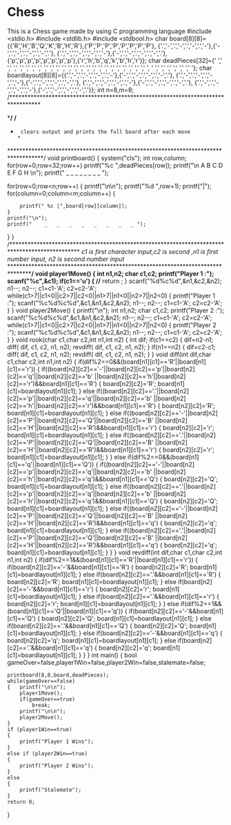 # Chess
This is a Chess game made by using C programming language
#include <stdio.h>
#include <stdlib.h>
#include <stdbool.h>
char board[8][8]={{'R','H','B','Q','K','B','H','R'},{'P','P','P','P','P','P','P','P'},
{'.','-','.','-','.','-','.','-'},{'-','.','-','.','-','.','-','.'},
{'.','-','.','-','.','-','.','-'},{'-','.','-','.','-','.','-','.'},
{'p','p','p','p','p','p','p','p'},{'r','h','b','q','k','b','h','r'}};
char deadPieces[32]={' ',' ',' ',' ',' ',' ',' ',' ',' ',' ',' ',' ',' ',' ',' ',' ',' ',' ',' ',' ',' ',' ',' ',' ',' ',
' ',' ',' ',' ',' ',' ',' '};
char boardlayout[8][8]={{'.','-','.','-','.','-','.','-'},{'-','.','-','.','-','.','-','.'},
{'.','-','.','-','.','-','.','-'},{'-','.','-','.','-','.','-','.'},
{'.','-','.','-','.','-','.','-'},{'-','.','-','.','-','.','-','.'},
{'.','-','.','-','.','-','.','-'},{'-','.','-','.','-','.','-','.'}};
int n=8,m=8;
/**********************************************************************************

***********************************************************************************/
/**********************************************************************************
*      clears output and prints the full board after each move                    *
***********************************************************************************/
void printboard()
{
system("cls");
int row,column;
for(row=0;row<32;row++)
    printf("%c ",deadPieces[row]);
printf("\n    A   B   C   D   E   F   G   H \n");
printf("    _   _   _   _   _   _   _   _ ");

for(row=0;row<n;row++)
{
printf("\n\n");
printf("%d ",row+1);
printf("|");
    for(column=0;column<m;column++)
    {

        printf(" %c |",board[row][column]);
    }
    printf("\n");
    printf("    _   _   _   _   _   _   _   _ ");
}
}
/***********************************************************************************************
 *c1 is first character input,c2 is second ,n1 is first number input, n2 is second number input*
 ***********************************************************************************************/
void player1Move()
{
int n1,n2;
char c1,c2;
printf("Player 1 :");
scanf("%c",&c1);
if(c1=='u')
{   //****************
    return ;
}
scanf("%d%c%d",&n1,&c2,&n2);
n1--;
n2--;
c1=c1-'A';
c2=c2-'A';
while(c1>7||c1<0||c2>7||c2<0||n1>7||n1<0||n2>7||n2<0)
{
    printf("Player 1 :");
    scanf("%c%d%c%d",&c1,&n1,&c2,&n2);
    n1--;
    n2--;
    c1=c1-'A';
    c2=c2-'A';
}
}
void player2Move()
{
printf("\n");
int n1,n2;
char c1,c2;
printf("Player 2 :");
scanf("%c%d%c%d",&c1,&n1,&c2,&n2);
n1--;
n2--;
c1=c1-'A';
c2=c2-'A';
while(c1>7||c1<0||c2>7||c2<0||n1>7||n1<0||n2>7||n2<0)
{
    printf("Player 2 :");
    scanf("%c%d%c%d",&c1,&n1,&c2,&n2);
    n1--;
    n2--;
    c1=c1-'A';
    c2=c2-'A';
}
}
void rook(char c1,char c2,int n1,int n2)
{
    int dif;
    if(c1==c2)
    {
    dif=n2-n1;
    diff( dif, c1, c2, n1, n2);
    revdiff( dif, c1, c2, n1, n2);
    }
    if(n1==n2)
    {
    dif=c2-c1;
    diff( dif, c1, c2, n1, n2);
    revdiff( dif, c1, c2, n1, n2);
    }
}
void diff(int dif,char c1,char c2,int n1,int n2)
{
   if(dif%2==0&&(board[n1][c1]=='R'||board[n1][c1]=='r'))
    {
       if((board[n2][c2]=='-'||board[n2][c2]=='p'||board[n2][c2]=='q'||board[n2][c2]=='b'
                ||board[n2][c2]=='h'||board[n2][c2]=='r')&&board[n1][c1]=='R')
       {
           board[n2][c2]='R';
           board[n1][c1]=boardlayout[n1][c1];
       }
       else if((board[n2][c2]=='.'||board[n2][c2]=='p'||board[n2][c2]=='q'||board[n2][c2]=='b'
                ||board[n2][c2]=='h'||board[n2][c2]=='r')&&board[n1][c1]=='R')
       {
           board[n2][c2]='R';
           board[n1][c1]=boardlayout[n1][c1];
       }
       else if((board[n2][c2]=='-'||board[n2][c2]=='P'||board[n2][c2]=='Q'||board[n2][c2]=='B'
                ||board[n2][c2]=='H'||board[n2][c2]=='R')&&board[n1][c1]=='r')
       {
           board[n2][c2]='r';
           board[n1][c1]=boardlayout[n1][c1];
       }
       else if((board[n2][c2]=='.'||board[n2][c2]=='P'||board[n2][c2]=='Q'||board[n2][c2]=='B'
                ||board[n2][c2]=='H'||board[n2][c2]=='R')&&board[n1][c1]=='r')
       {
           board[n2][c2]='r';
           board[n1][c1]=boardlayout[n1][c1];
       }
    }
    else if(dif%2==0&&(board[n1][c1]=='q'||board[n1][c1]=='Q'))
    {
        if((board[n2][c2]=='-'||board[n2][c2]=='p'||board[n2][c2]=='q'||board[n2][c2]=='b'
                ||board[n2][c2]=='h'||board[n2][c2]=='q')&&board[n1][c1]=='Q')
       {
           board[n2][c2]='Q';
           board[n1][c1]=boardlayout[n1][c1];
       }
       else if((board[n2][c2]=='.'||board[n2][c2]=='p'||board[n2][c2]=='q'||board[n2][c2]=='b'
                ||board[n2][c2]=='h'||board[n2][c2]=='q')&&board[n1][c1]=='Q')
       {
           board[n2][c2]='Q';
           board[n1][c1]=boardlayout[n1][c1];
       }
       else if((board[n2][c2]=='-'||board[n2][c2]=='P'||board[n2][c2]=='Q'||board[n2][c2]=='B'
                ||board[n2][c2]=='H'||board[n2][c2]=='R')&&board[n1][c1]=='q')
       {
           board[n2][c2]='q';
           board[n1][c1]=boardlayout[n1][c1];
       }
       else if((board[n2][c2]=='.'||board[n2][c2]=='P'||board[n2][c2]=='Q'||board[n2][c2]=='B'
                ||board[n2][c2]=='H'||board[n2][c2]=='R')&&board[n1][c1]=='q')
       {
           board[n2][c2]='q';
           board[n1][c1]=boardlayout[n1][c1];
       }
    }
}
void revdiff(int dif,char c1,char c2,int n1,int n2)
{
     if(dif%2==1&&(board[n1][c1]=='R'||board[n1][c1]=='r'))
    {
       if(board[n2][c2]=='-'&&board[n1][c1]=='R')
       {
           board[n2][c2]='R';
           board[n1][c1]=boardlayout[n1][c1];
       }
       else if(board[n2][c2]=='.'&&board[n1][c1]=='R')
       {
           board[n2][c2]='R';
           board[n1][c1]=boardlayout[n1][c1];
       }
       else if(board[n2][c2]=='-'&&board[n1][c1]=='r')
       {
           board[n2][c2]='r';
           board[n1][c1]=boardlayout[n1][c1];
       }
       else if(board[n2][c2]=='.'&&board[n1][c1]=='r')
       {
           board[n2][c2]='r';
           board[n1][c1]=boardlayout[n1][c1];
       }
    }
    else if(dif%2==1&&(board[n1][c1]=='Q'||board[n1][c1]=='q'))
    {
       if(board[n2][c2]=='-'&&board[n1][c1]=='Q')
       {
           board[n2][c2]='Q';
           board[n1][c1]=boardlayout[n1][c1];
       }
       else if(board[n2][c2]=='.'&&board[n1][c1]=='Q')
       {
           board[n2][c2]='Q';
           board[n1][c1]=boardlayout[n1][c1];
       }
       else if(board[n2][c2]=='-'&&board[n1][c1]=='q')
       {
           board[n2][c2]='q';
           board[n1][c1]=boardlayout[n1][c1];
       }
       else if(board[n2][c2]=='.'&&board[n1][c1]=='q')
       {
           board[n2][c2]='q';
           board[n1][c1]=boardlayout[n1][c1];
       }
    }
}
int main()
{   bool gameOver=false,player1Win=false,player2Win=false,stalemate=false;

    printboard(8,8,board,deadPieces);
    while(gameOver==false)
    {   printf("\n\n");
        player1Move();
        if(gameOver==true)
            break;
        printf("\n\n");
        player2Move();
    }
    if (player1Win==true)
    {
        printf("Player 1 Wins");
    }
    else if (player2Win==true)
    {
        printf("Player 2 Wins");
    }
    else
    {
        printf("Stalemate");
    }
    return 0;
}
